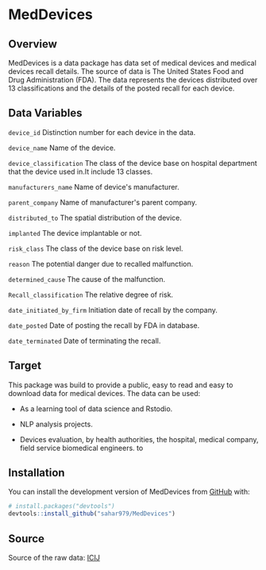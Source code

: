 
# MedDevices


<!-- badges: start -->
<!-- badges: end -->
## Overview
MedDevices is a data package has data set of medical devices and medical devices recall details. The source of data is The United States Food and Drug Administration (FDA). The data represents the devices distributed over 13 classifications and the details of the posted recall for each device.

## Data Variables

`device_id` Distinction number for each device in the data.

`device_name` Name of the device.

`device_classification` The class of the device base on hospital department that the device used in.It include 13 classes.

`manufacturers_name` Name of device's manufacturer.

`parent_company` Name of manufacturer's parent company.

`distributed_to` The spatial distribution of the device.

`implanted` The device implantable or not. 

`risk_class` The class of the device base on risk level.

`reason` The potential danger due to recalled malfunction.

`determined_cause` The cause of the malfunction.

`Recall_classification` The relative degree of risk.

`date_initiated_by_firm` Initiation date of recall by the company.

`date_posted` Date of posting the recall by FDA in database.

`date_terminated` Date of terminating the recall.

## Target

This package was build to provide a public, easy to read and easy to download data for medical devices. 
The data can be used:

- As a learning tool of data science and Rstodio.

- NLP analysis projects.

- Devices evaluation, by health authorities, the hospital, medical company, field service biomedical engineers. to 

## Installation

You can install the development version of MedDevices from [GitHub](https://github.com/sahar979/MedDevices) with:

``` r
# install.packages("devtools")
devtools::install_github("sahar979/MedDevices")
```

## Source

Source of the raw data: [ICIJ](https://medicaldevices.icij.org/p/download)
